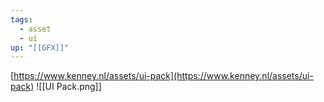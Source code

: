 ```yaml
---
tags:
  - asset
  - ui
up: "[[GFX]]"
---
```

[https://www.kenney.nl/assets/ui-pack](https://www.kenney.nl/assets/ui-pack)
![[UI Pack.png]]